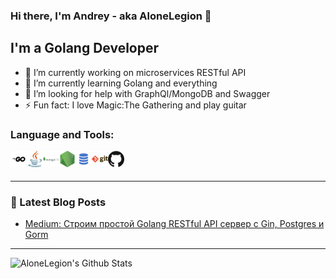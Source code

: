 ### Hi there, I'm Andrey - aka AloneLegion 👋

## I'm a Golang Developer

- 🔭 I’m currently working on microservices RESTful API
- 🌱 I’m currently learning Golang and everything
- 🤔 I’m looking for help with GraphQl/MongoDB and Swagger
- ⚡ Fun fact: I love Magic:The Gathering and play guitar

### Language and Tools:

<img align="left" alt="Golang" width="26px" src="https://raw.githubusercontent.com/github/explore/80688e429a7d4ef2fca1e82350fe8e3517d3494d/topics/go/go.png" />
<img align="left" alt="Java" width="26px" src="https://raw.githubusercontent.com/github/explore/80688e429a7d4ef2fca1e82350fe8e3517d3494d/topics/java/java.png" />
<img align="left" alt="MongoDB" width="26px" src="https://raw.githubusercontent.com/github/explore/80688e429a7d4ef2fca1e82350fe8e3517d3494d/topics/mongodb/mongodb.png" />
<img align="left" alt="Node.js" width="26px" src="https://raw.githubusercontent.com/github/explore/80688e429a7d4ef2fca1e82350fe8e3517d3494d/topics/nodejs/nodejs.png" />
<img align="left" alt="SQL" width="26px" src="https://raw.githubusercontent.com/github/explore/80688e429a7d4ef2fca1e82350fe8e3517d3494d/topics/sql/sql.png" />
<img align="left" alt="Git" width="26px" src="https://raw.githubusercontent.com/github/explore/80688e429a7d4ef2fca1e82350fe8e3517d3494d/topics/git/git.png" />
<img align="left" alt="GitHub" width="26px" src="https://raw.githubusercontent.com/github/explore/78df643247d429f6cc873026c0622819ad797942/topics/github/github.png" />

<br />
<br />

---
### 📕 Latest Blog Posts
- [Medium: Строим простой Golang RESTful API сервер c Gin, Postgres и Gorm](https://medium.com/@com.berdin/%D1%81%D1%82%D1%80%D0%BE%D0%B8%D0%BC-%D0%BF%D1%80%D0%BE%D1%81%D1%82%D0%BE%D0%B9-golang-restful-api-%D1%81%D0%B5%D1%80%D0%B2%D0%B5%D1%80-c-gin-postgres-%D0%B8-gorm-e76ac21c275e)
---
<img align="left" alt="AloneLegion's Github Stats" src="https://github-readme-stats.vercel.app/api?username=alonelegion&show_icons=true&hide_border=true" />
